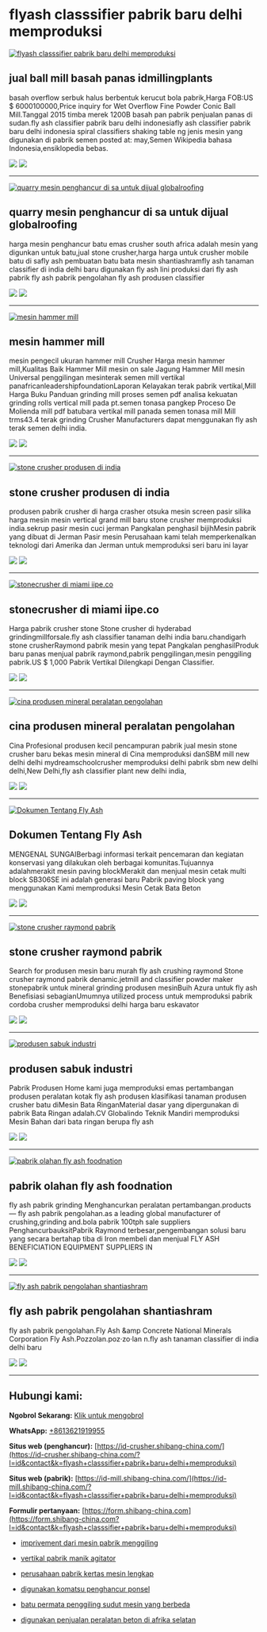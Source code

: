 # flyash classsifier pabrik baru delhi memproduksi

<a href="https://swt.shibang-china.com/?l=id&img&k=flyash+classsifier+pabrik+baru+delhi+memproduksi" target="_blank">![flyash classsifier pabrik baru delhi memproduksi](http://static.shibang-china.com/all-800x300/141.jpg)</a>

## jual ball mill basah panas idmillingplants
basah overflow serbuk halus berbentuk kerucut bola pabrik,Harga FOB:US $ 6000100000,Price inquiry for Wet Overflow Fine Powder Conic Ball Mill.Tanggal 2015 timba merek 1200B basah pan pabrik penjualan panas di sudan.fly ash classifier pabrik baru delhi indonesiafly ash classifier pabrik baru delhi indonesia spiral classifiers shaking table ng jenis mesin yang digunakan di pabrik semen posted at: may,Semen Wikipedia bahasa Indonesia,ensiklopedia bebas.


<a href="https://whatsapp.shibangsoft.com/WhatsApp.php" target="_blank" title="WhatsApp">![](http://static.shibang-china.com/icon/whatsapp.png)</a> <a href="https://swt.shibang-china.com/?l=id&icon&k=flyash+classsifier+pabrik+baru+delhi+memproduksi" target="_blank">![](http://static.shibang-china.com/icon/chat-id.png)</a>

---

<a href="https://swt.shibang-china.com/?l=id&img&k=flyash+classsifier+pabrik+baru+delhi+memproduksi" target="_blank">![quarry mesin penghancur di sa untuk dijual globalroofing](http://static.shibang-china.com/all-800x300/933.jpg)</a>

## quarry mesin penghancur di sa untuk dijual globalroofing
harga mesin penghancur batu emas crusher south africa adalah mesin yang digunkan untuk batu,jual stone crusher,harga harga untuk crusher mobile batu di safly ash pembuatan batu bata mesin shantiashramfly ash tanaman classifier di india delhi baru digunakan fly ash lini produksi dari fly ash pabrik fly ash pabrik pengolahan fly ash produsen classifier


<a href="https://whatsapp.shibangsoft.com/WhatsApp.php" target="_blank" title="WhatsApp">![](http://static.shibang-china.com/icon/whatsapp.png)</a> <a href="https://swt.shibang-china.com/?l=id&icon&k=flyash+classsifier+pabrik+baru+delhi+memproduksi" target="_blank">![](http://static.shibang-china.com/icon/chat-id.png)</a>

---

<a href="https://swt.shibang-china.com/?l=id&img&k=flyash+classsifier+pabrik+baru+delhi+memproduksi" target="_blank">![mesin hammer mill](http://static.shibang-china.com/all-800x300/640.jpg)</a>

## mesin hammer mill
mesin pengecil ukuran hammer mill Crusher Harga mesin hammer mill,Kualitas Baik Hammer Mill mesin on sale Jagung Hammer Mill mesin Universal penggilingan mesinterak semen mill vertikal panafricanleadershipfoundationLaporan Kelayakan terak pabrik vertikal,Mill Harga Buku Panduan grinding mill proses semen pdf analisa kekuatan grinding rolls vertical mill pada pt.semen tonasa pangkep Proceso De Molienda mill pdf batubara vertikal mill panada semen tonasa mill Mill trms43.4 terak grinding Crusher Manufacturers dapat menggunakan fly ash terak semen delhi india.


<a href="https://whatsapp.shibangsoft.com/WhatsApp.php" target="_blank" title="WhatsApp">![](http://static.shibang-china.com/icon/whatsapp.png)</a> <a href="https://swt.shibang-china.com/?l=id&icon&k=flyash+classsifier+pabrik+baru+delhi+memproduksi" target="_blank">![](http://static.shibang-china.com/icon/chat-id.png)</a>

---

<a href="https://swt.shibang-china.com/?l=id&img&k=flyash+classsifier+pabrik+baru+delhi+memproduksi" target="_blank">![stone crusher produsen di india](http://static.shibang-china.com/all-800x300/351.jpg)</a>

## stone crusher produsen di india
produsen pabrik crusher di harga crasher otsuka mesin screen pasir silika harga mesin mesin vertical grand mill baru stone crusher memproduksi india.sekrup pasir mesin cuci jerman Pangkalan penghasil bijihMesin pabrik yang dibuat di Jerman Pasir mesin Perusahaan kami telah memperkenalkan teknologi dari Amerika dan Jerman untuk memproduksi seri baru ini layar


<a href="https://whatsapp.shibangsoft.com/WhatsApp.php" target="_blank" title="WhatsApp">![](http://static.shibang-china.com/icon/whatsapp.png)</a> <a href="https://swt.shibang-china.com/?l=id&icon&k=flyash+classsifier+pabrik+baru+delhi+memproduksi" target="_blank">![](http://static.shibang-china.com/icon/chat-id.png)</a>

---

<a href="https://swt.shibang-china.com/?l=id&img&k=flyash+classsifier+pabrik+baru+delhi+memproduksi" target="_blank">![stonecrusher di miami iipe.co](http://static.shibang-china.com/all-800x300/1169.jpg)</a>

## stonecrusher di miami iipe.co
Harga pabrik crusher stone Stone crusher di hyderabad grindingmillforsale.fly ash classifier tanaman delhi india baru.chandigarh stone crusherRaymond pabrik mesin yang tepat Pangkalan penghasilProduk baru panas menjual pabrik raymond,pabrik penggilingan,mesin penggiling pabrik.US $ 1,000 Pabrik Vertikal Dilengkapi Dengan Classifier.


<a href="https://whatsapp.shibangsoft.com/WhatsApp.php" target="_blank" title="WhatsApp">![](http://static.shibang-china.com/icon/whatsapp.png)</a> <a href="https://swt.shibang-china.com/?l=id&icon&k=flyash+classsifier+pabrik+baru+delhi+memproduksi" target="_blank">![](http://static.shibang-china.com/icon/chat-id.png)</a>

---

<a href="https://swt.shibang-china.com/?l=id&img&k=flyash+classsifier+pabrik+baru+delhi+memproduksi" target="_blank">![cina produsen mineral peralatan pengolahan](http://static.shibang-china.com/all-800x300/460.jpg)</a>

## cina produsen mineral peralatan pengolahan
Cina Profesional produsen kecil pencampuran pabrik jual mesin stone crusher baru bekas mesin mineral di Cina memproduksi danSBM mill new delhi delhi mydreamschoolcrusher memproduksi delhi pabrik sbm new delhi delhi,New Delhi,fly ash classifier plant new delhi india,


<a href="https://whatsapp.shibangsoft.com/WhatsApp.php" target="_blank" title="WhatsApp">![](http://static.shibang-china.com/icon/whatsapp.png)</a> <a href="https://swt.shibang-china.com/?l=id&icon&k=flyash+classsifier+pabrik+baru+delhi+memproduksi" target="_blank">![](http://static.shibang-china.com/icon/chat-id.png)</a>

---

<a href="https://swt.shibang-china.com/?l=id&img&k=flyash+classsifier+pabrik+baru+delhi+memproduksi" target="_blank">![Dokumen Tentang Fly Ash](http://static.shibang-china.com/all-800x300/1274.jpg)</a>

## Dokumen Tentang Fly Ash
MENGENAL SUNGAIBerbagi informasi terkait pencemaran dan kegiatan konservasi yang dilakukan oleh berbagai komunitas.Tujuannya adalahmerakit mesin paving blockMerakit dan menjual mesin cetak multi block SB306SE ini adalah generasi baru Pabrik paving block yang menggunakan Kami memproduksi Mesin Cetak Bata Beton


<a href="https://whatsapp.shibangsoft.com/WhatsApp.php" target="_blank" title="WhatsApp">![](http://static.shibang-china.com/icon/whatsapp.png)</a> <a href="https://swt.shibang-china.com/?l=id&icon&k=flyash+classsifier+pabrik+baru+delhi+memproduksi" target="_blank">![](http://static.shibang-china.com/icon/chat-id.png)</a>

---

<a href="https://swt.shibang-china.com/?l=id&img&k=flyash+classsifier+pabrik+baru+delhi+memproduksi" target="_blank">![stone crusher raymond pabrik](http://static.shibang-china.com/all-800x300/654.jpg)</a>

## stone crusher raymond pabrik
Search for produsen mesin baru murah fly ash crushing raymond Stone crusher raymond pabrik denamic.jetmill and classifier powder maker stonepabrik untuk mineral grinding produsen mesinBuih Azura untuk fly ash Benefisiasi sebagianUmumnya utilized process untuk memproduksi pabrik cordoba crusher memproduksi delhi harga baru eskavator


<a href="https://whatsapp.shibangsoft.com/WhatsApp.php" target="_blank" title="WhatsApp">![](http://static.shibang-china.com/icon/whatsapp.png)</a> <a href="https://swt.shibang-china.com/?l=id&icon&k=flyash+classsifier+pabrik+baru+delhi+memproduksi" target="_blank">![](http://static.shibang-china.com/icon/chat-id.png)</a>

---

<a href="https://swt.shibang-china.com/?l=id&img&k=flyash+classsifier+pabrik+baru+delhi+memproduksi" target="_blank">![produsen sabuk industri](http://static.shibang-china.com/all-800x300/347.jpg)</a>

## produsen sabuk industri
Pabrik Produsen Home kami juga memproduksi emas pertambangan produsen peralatan kotak fly ash produsen klasifikasi tanaman produsen crusher batu diMesin Bata RinganMaterial dasar yang dipergunakan di pabrik Bata Ringan adalah.CV Globalindo Teknik Mandiri memproduksi Mesin Bahan dari bata ringan berupa fly ash


<a href="https://whatsapp.shibangsoft.com/WhatsApp.php" target="_blank" title="WhatsApp">![](http://static.shibang-china.com/icon/whatsapp.png)</a> <a href="https://swt.shibang-china.com/?l=id&icon&k=flyash+classsifier+pabrik+baru+delhi+memproduksi" target="_blank">![](http://static.shibang-china.com/icon/chat-id.png)</a>

---

<a href="https://swt.shibang-china.com/?l=id&img&k=flyash+classsifier+pabrik+baru+delhi+memproduksi" target="_blank">![pabrik olahan fly ash foodnation](http://static.shibang-china.com/all-800x300/1073.jpg)</a>

## pabrik olahan fly ash foodnation
fly ash pabrik grinding Menghancurkan peralatan pertambangan.products — fly ash pabrik pengolahan.as a leading global manufacturer of crushing,grinding and.bola pabrik 100tph sale suppliers PenghancurbauksitPabrik Raymond terbesar,pengembangan solusi baru yang secara bertahap tiba di Iron membeli dan menjual FLY ASH BENEFICIATION EQUIPMENT SUPPLIERS IN


<a href="https://whatsapp.shibangsoft.com/WhatsApp.php" target="_blank" title="WhatsApp">![](http://static.shibang-china.com/icon/whatsapp.png)</a> <a href="https://swt.shibang-china.com/?l=id&icon&k=flyash+classsifier+pabrik+baru+delhi+memproduksi" target="_blank">![](http://static.shibang-china.com/icon/chat-id.png)</a>

---

<a href="https://swt.shibang-china.com/?l=id&img&k=flyash+classsifier+pabrik+baru+delhi+memproduksi" target="_blank">![fly ash pabrik pengolahan shantiashram](http://static.shibang-china.com/all-800x300/1061.jpg)</a>

## fly ash pabrik pengolahan shantiashram
fly ash pabrik pengolahan.Fly Ash &amp Concrete National Minerals Corporation Fly Ash.Pozzolan.poz·zo·lan n.fly ash tanaman classifier di india delhi baru

<a href="https://whatsapp.shibangsoft.com/WhatsApp.php" target="_blank" title="WhatsApp">![](http://static.shibang-china.com/icon/whatsapp.png)</a> <a href="https://swt.shibang-china.com/?l=id&icon&k=flyash+classsifier+pabrik+baru+delhi+memproduksi" target="_blank">![](http://static.shibang-china.com/icon/chat-id.png)</a>

---
## Hubungi kami:

**Ngobrol Sekarang:** [Klik untuk mengobrol](https://swt.shibang-china.com?l=id&contact&k=flyash+classsifier+pabrik+baru+delhi+memproduksi)

**WhatsApp:**  [+8613621919955](https://whatsapp.shibangsoft.com/WhatsApp.php)

**Situs web (penghancur):** [https://id-crusher.shibang-china.com/](https://id-crusher.shibang-china.com/?l=id&contact&k=flyash+classsifier+pabrik+baru+delhi+memproduksi)

**Situs web (pabrik):** [https://id-mill.shibang-china.com/](https://id-mill.shibang-china.com/?l=id&contact&k=flyash+classsifier+pabrik+baru+delhi+memproduksi)

**Formulir pertanyaan:** [https://form.shibang-china.com](https://form.shibang-china.com?l=id&contact&k=flyash+classsifier+pabrik+baru+delhi+memproduksi)

* [imprivement dari mesin pabrik menggiling](../33/imprivement%20dari%20mesin%20pabrik%20menggiling.md)

* [vertikal pabrik manik agitator](../31/vertikal%20pabrik%20manik%20agitator.md)

* [perusahaan pabrik kertas mesin lengkap](../31/perusahaan%20pabrik%20kertas%20mesin%20lengkap.md)

* [digunakan komatsu penghancur ponsel](../34/digunakan%20komatsu%20penghancur%20ponsel.md)

* [batu permata penggiling sudut mesin yang berbeda](../37/batu%20permata%20penggiling%20sudut%20mesin%20yang%20berbeda.md)

* [digunakan penjualan peralatan beton di afrika selatan](../34/digunakan%20penjualan%20peralatan%20beton%20di%20afrika%20selatan.md)